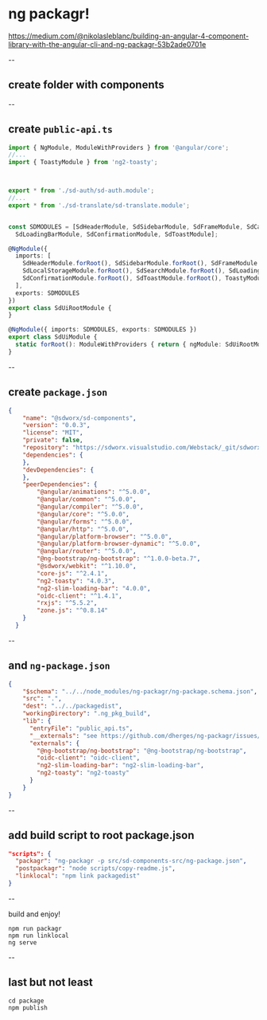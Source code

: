 # ng packagr!

https://medium.com/@nikolasleblanc/building-an-angular-4-component-library-with-the-angular-cli-and-ng-packagr-53b2ade0701e

--

## create folder with components

--
##  create `public-api.ts`
```typescript
import { NgModule, ModuleWithProviders } from '@angular/core';
//...
import { ToastyModule } from 'ng2-toasty';



export * from './sd-auth/sd-auth.module';
//...
export * from './sd-translate/sd-translate.module';


const SDMODULES = [SdHeaderModule, SdSidebarModule, SdFrameModule, SdCardModule, SdLocalStorageModule, SdSearchModule,
  SdLoadingBarModule, SdConfirmationModule, SdToastModule];

@NgModule({
  imports: [
    SdHeaderModule.forRoot(), SdSidebarModule.forRoot(), SdFrameModule.forRoot(), SdCardModule.forRoot(),
    SdLocalStorageModule.forRoot(), SdSearchModule.forRoot(), SdLoadingBarModule.forRoot(), SlimLoadingBarModule.forRoot(),
    SdConfirmationModule.forRoot(), SdToastModule.forRoot(), ToastyModule.forRoot()
  ],
  exports: SDMODULES
})
export class SdUiRootModule {
}

@NgModule({ imports: SDMODULES, exports: SDMODULES })
export class SdUiModule {
  static forRoot(): ModuleWithProviders { return { ngModule: SdUiRootModule }; }
}

```
--

## create `package.json` 
```json
{
    "name": "@sdworx/sd-components",
    "version": "0.0.3",
    "license": "MIT",
    "private": false,
    "repository": "https://sdworx.visualstudio.com/Webstack/_git/sdworx-ui/",
    "dependencies": {
    },
    "devDependencies": {
    },
    "peerDependencies": {
        "@angular/animations": "^5.0.0",
        "@angular/common": "^5.0.0",
        "@angular/compiler": "^5.0.0",
        "@angular/core": "^5.0.0",
        "@angular/forms": "^5.0.0",
        "@angular/http": "^5.0.0",
        "@angular/platform-browser": "^5.0.0",
        "@angular/platform-browser-dynamic": "^5.0.0",
        "@angular/router": "^5.0.0",
        "@ng-bootstrap/ng-bootstrap": "^1.0.0-beta.7",
        "@sdworx/webkit": "^1.10.0",
        "core-js": "^2.4.1",
        "ng2-toasty": "4.0.3",
        "ng2-slim-loading-bar": "4.0.0",
        "oidc-client": "^1.4.1",
        "rxjs": "^5.5.2",
        "zone.js": "^0.8.14"
    }
  }
```
--
## and `ng-package.json`
```json
{
    "$schema": "../../node_modules/ng-packagr/ng-package.schema.json",
    "src": ".",
    "dest": "../../packagedist",
    "workingDirectory": ".ng_pkg_build",
    "lib": {
      "entryFile": "public_api.ts",
      "__externals": "see https://github.com/dherges/ng-packagr/issues/85 and https://github.com/dherges/ng-packagr/issues/135 ",
      "externals": {
        "@ng-bootstrap/ng-bootstrap": "@ng-bootstrap/ng-bootstrap",
        "oidc-client": "oidc-client",
        "ng2-slim-loading-bar": "ng2-slim-loading-bar",
        "ng2-toasty": "ng2-toasty"
      }
    }
}
```
--

## add build script to root package.json

```json
"scripts": {
  "packagr": "ng-packagr -p src/sd-components-src/ng-package.json",
  "postpackagr": "node scripts/copy-readme.js",
  "linklocal": "npm link packagedist"
}
```
--
<!-- .slide: data-background="https://media1.tenor.com/images/e7dad789c2acd076ab3de961c0d43b45/tenor.gif" -->

<!-- .slide: style="color:white" -->
build and enjoy!
```batch
npm run packagr
npm run linklocal
ng serve
```
--
## last but not least
```batch
cd package
npm publish
```